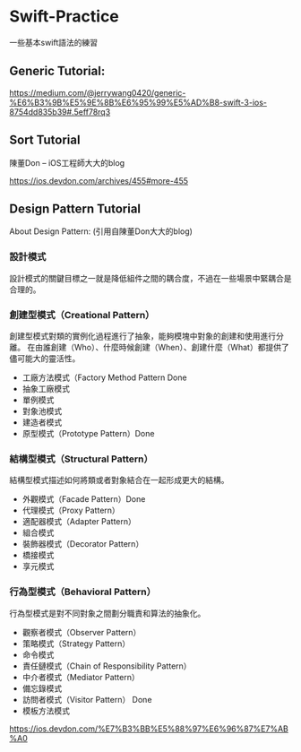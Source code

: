 # Swift-Practice

一些基本swift語法的練習

## Generic Tutorial:

https://medium.com/@jerrywang0420/generic-%E6%B3%9B%E5%9E%8B%E6%95%99%E5%AD%B8-swift-3-ios-8754dd835b39#.5eff78rq3

## Sort Tutorial
陳董Don – iOS工程師大大的blog


https://ios.devdon.com/archives/455#more-455


## Design Pattern Tutorial
About Design Pattern: (引用自陳董Don大大的blog)
### 設計模式
設計模式的關鍵目標之一就是降低組件之間的耦合度，不過在一些場景中緊耦合是合理的。

### 創建型模式（Creational Pattern）
創建型模式對類的實例化過程進行了抽象，能夠模塊中對象的創建和使用進行分離。
在由誰創建（Who）、什麼時候創建（When）、創建什麼（What）都提供了儘可能大的靈活性。

* 工廠方法模式（Factory Method Pattern Done
* 抽象工廠模式
* 單例模式
* 對象池模式
* 建造者模式
* 原型模式（Prototype Pattern）Done

### 結構型模式（Structural Pattern）
結構型模式描述如何將類或者對象結合在一起形成更大的結構。

* 外觀模式（Facade Pattern）Done
* 代理模式（Proxy Pattern）
* 適配器模式（Adapter Pattern）
* 組合模式
* 裝飾器模式（Decorator Pattern）
* 橋接模式
* 享元模式

### 行為型模式（Behavioral Pattern）
行為型模式是對不同對象之間劃分職責和算法的抽象化。

* 觀察者模式（Observer Pattern） 
* 策略模式（Strategy Pattern） 
* 命令模式
* 責任鏈模式（Chain of Responsibility Pattern）
* 中介者模式（Mediator Pattern）
* 備忘錄模式
* 訪問者模式（Visitor Pattern） Done
* 模板方法模式





https://ios.devdon.com/%E7%B3%BB%E5%88%97%E6%96%87%E7%AB%A0




